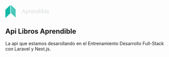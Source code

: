 
<a href="https://aprendible.com/" target="_blank" role="figure" style="width: 12rem;
	color: rgb(218 221 223 );
    text-decoration: none;
    font-size : 18px;
    display: flex;
    align-items: center;
    font-size: 18px;
	line-height: 24px;
    font-family: Roboto, Helvetica, Arial, sans-serif;
    margin-bottom: 30px;">
    <svg xmlns="http://www.w3.org/2000/svg" viewBox="0 0 30 38"  style="
    color: rgb(20 184 166 );
	fill: currentColor;
    width: auto;    
	height:40px;"><path d="M16.2,23.1v-3.7l14.6,13.6v3.7L16.2,23.1z M30.8,31.9v-3.7L16.2,14.6v3.7L30.8,31.9z M30.8,27v-3.7L16.2,9.7v3.7L30.8,27z M30.8,22.2v-3.7L16.2,4.9v3.7L30.8,22.2z M30.8,17.3v-3.7L16.2,0v3.7L30.8,17.3z M0,13.8v24.7l14.6-13.7V0.2L0,13.8z"></path></svg>
    <span style=" margin-left:20px;
	line-height: 24px;">
        Aprendible
      </span></a>





## Api Libros Aprendible

La api que estamos desarollando en el Entrenamiento Desarrollo Full-Stack con Laravel y Next.js.
